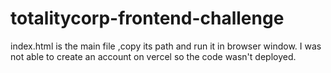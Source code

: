 # totalitycorp-frontend-challenge
index.html is the main file ,copy its path and run it in browser window. I was not able to create an account on vercel so the code wasn't deployed.
